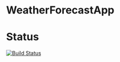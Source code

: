 # WeatherForecastApp
# Status
[![Build Status](https://travis-ci.com/nailyakarimova/WeatherForecastApp.png)](https://travis-ci.com/nailyakarimova/WeatherForecastApp)
